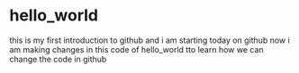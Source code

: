 # hello_world
this is my first introduction to github and i am starting today on github
now i am making changes  in this code of hello_world tto learn how we can change the code in github
